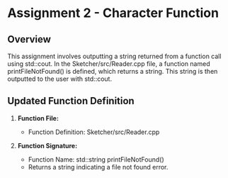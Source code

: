 # Assignment 2 - Character Function
 
## Overview
 
This assignment involves outputting a string returned from a function call using std::cout. In the Sketcher/src/Reader.cpp file, a function named printFileNotFound() is defined, which returns a string. This string is then outputted to the user with std::cout.
 
## Updated Function Definition
 
1. **Function File:**
    - Function Definition: Sketcher/src/Reader.cpp
 
2. **Function Signature:**
    - Function Name: std::string printFileNotFound()
    - Returns a string indicating a file not found error.
